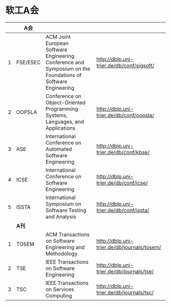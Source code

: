 # 软工A会

|      | A会      |                                                              |                                             |
| ---- | -------- | ------------------------------------------------------------ | ------------------------------------------- |
| 1    | FSE/ESEC | ACM Joint European Software Engineering Conference and Symposium on the Foundations of Software Engineering | http://dblp.uni-trier.de/db/conf/sigsoft/   |
| 2    | OOPSLA   | Conference on Object-Oriented Programming Systems, Languages, and Applications | http://dblp.uni-trier.de/db/conf/oopsla/    |
| 3    | ASE      | International Conference on Automated Software Engineering   | http://dblp.uni-trier.de/db/conf/kbse/      |
| 4    | ICSE     | International Conference on Software Engineering             | http://dblp.uni-trier.de/db/conf/icse/      |
| 5    | ISSTA    | International Symposium on Software Testing and Analysis     | http://dblp.uni-trier.de/db/conf/issta/     |
|      | **A刊**  |                                                              |                                             |
| 1    | TOSEM    | ACM Transactions on Software Engineering and Methodology     | http://dblp.uni-trier.de/db/journals/tosem/ |
| 2    | TSE      | IEEE Transactions on Software Engineering                    | http://dblp.uni-trier.de/db/journals/tse/   |
| 3    | TSC      | IEEE Transactions on Services Computing                      | http://dblp.uni-trier.de/db/journals/tsc/   |

